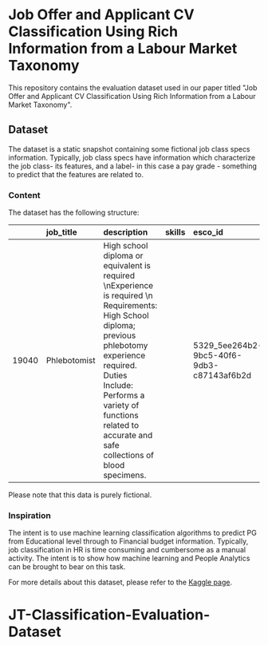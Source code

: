 # Job Offer and Applicant CV Classification Using Rich Information from a Labour Market Taxonomy

This repository contains the evaluation dataset used in our paper titled "Job Offer and Applicant CV Classification Using Rich Information from a Labour Market Taxonomy". 

## Dataset

The dataset is a static snapshot containing some fictional job class specs information. Typically, job class specs have information which characterize the job class- its features, and a label- in this case a pay grade - something to predict that the features are related to.

### Content

The dataset has the following structure:

|       | job_title    | description                                                                                                                                                                                                                                                        | skills   | esco_id                                   |
|------:|:-------------|:-------------------------------------------------------------------------------------------------------------------------------------------------------------------------------------------------------------------------------------------------------------------|:---------|:------------------------------------------|
| 19040 | Phlebotomist | High school diploma or equivalent is required \nExperience is required \n Requirements: High School diploma; previous phlebotomy experience required. Duties Include: Performs a variety of functions related to accurate and safe collections of blood specimens. |          | 5329_5ee264b2-9bc5-40f6-9db3-c87143af6b2d |

Please note that this data is purely fictional.

### Inspiration

The intent is to use machine learning classification algorithms to predict PG from Educational level through to Financial budget information. Typically, job classification in HR is time consuming and cumbersome as a manual activity. The intent is to show how machine learning and People Analytics can be brought to bear on this task.

For more details about this dataset, please refer to the [Kaggle page](https://www.kaggle.com/datasets/HRAnalyticRepository/job-classification-dataset/).
# JT-Classification-Evaluation-Dataset
